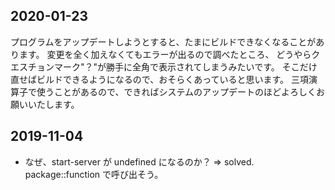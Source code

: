 ## 2020-01-23


プログラムをアップデートしようとすると、たまにビルドできなくなることがあります。
変更を全く加えなくてもエラーが出るので調べたところ、
どうやらクエスチョンマーク"？"が勝手に全角で表示されてしまうみたいです。
そこだけ直せばビルドできるようになるので、おそらくあっていると思います。
三項演算子で使うことがあるので、できればシステムのアップデートのほどよろしくお願いいたします。

## 2019-11-04

* なぜ、start-server が undefined になるのか？
  => solved. package::function で呼び出そう。
